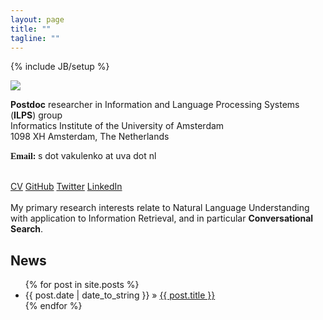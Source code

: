 ```yaml
---
layout: page
title: ""
tagline: ""
---
```

{% include JB/setup %}

<div style="display:block;text-align:left"><a href="./assets/sv.jpg" imageanchor="1"><img src="https://sites.google.com/site/svitlanv/home/svitlana-vakulenko.jpg" border="0"></a></div>

<strong>Postdoc</strong> researcher in Information and Language Processing Systems (<strong>ILPS</strong>) group<br>
Informatics Institute of the University of Amsterdam<br>
<span>1098 XH Amsterdam, The Netherlands<br>


<font face="Candara"><b>Email:</b> </font><span>s dot vakulenko<span> at </span>uva<span> dot </span>nl<br>


<br>
<a href="./pdfs/CV_Vakulenko.pdf" target="_blank">CV</a> <a href="https://github.com/svakulenk0" target="_blank">GitHub</a> <a href="https://twitter.com/svakulenk0" target="_blank">Twitter</a> <a href="https://www.linkedin.com/in/svitlanavakulenko" target="_blank">LinkedIn</a>
<br>


<br>
My primary research interests relate to Natural Language Understanding with application to Information Retrieval, and in particular <b>Conversational Search</b>.



## News

<ul class="posts">
  {% for post in site.posts %}
    <li><span>{{ post.date | date_to_string }}</span> &raquo; <a href="{{ BASE_PATH }}{{ post.url }}">{{ post.title }}</a></li>
  {% endfor %}
</ul>
